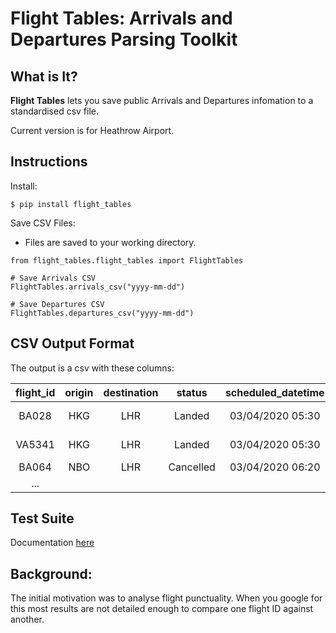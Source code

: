 # Flight Tables: Arrivals and Departures Parsing Toolkit
## What is It?

**Flight Tables** lets you save public Arrivals and Departures infomation to a standardised csv file.  

Current version is for Heathrow Airport.

## Instructions
Install:
```
$ pip install flight_tables
```
Save CSV Files:
* Files are saved to your working directory. 

```         
from flight_tables.flight_tables import FlightTables

# Save Arrivals CSV
FlightTables.arrivals_csv("yyyy-mm-dd")

# Save Departures CSV
FlightTables.departures_csv("yyyy-mm-dd")
```

## CSV Output Format
The output is a csv with these columns:

| flight_id | origin | destination |   status  | scheduled_datetime |  actual_datetime | delay_mins | code_share |
|:---------:|:------:|:-----------:|:---------:|:------------------:|:----------------:|:----------:|:----------:|
|   BA028   |   HKG  |     LHR     |   Landed  |  03/04/2020 05:30  | 03/04/2020 05:39 |      9     |     No     |
|   VA5341  |   HKG  |     LHR     |   Landed  |  03/04/2020 05:30  | 03/04/2020 05:29 |     -1     |  Alt-Code  |
|   BA064   |   NBO  |     LHR     | Cancelled |  03/04/2020 06:20  |                  |            |  Main-Code |
|    ...    |        |             |           |                    |                  |            |            |

## Test Suite
Documentation [here](https://github.com/FergM/flight_tables/blob/master/docs/unit_tests.md)

## Background:
The initial motivation was to analyse flight punctuality. When you google for this most results are not detailed enough to compare one flight ID against another.